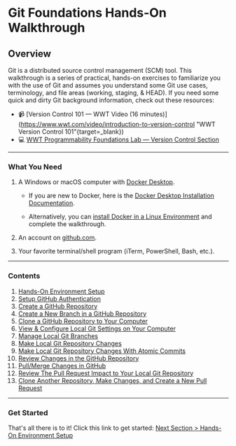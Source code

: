 # Git Foundations Hands-On Walkthrough

## Overview

Git is a distributed source control management (SCM) tool. This walkthrough is a series of practical, hands-on exercises to familiarize you with the use of Git and assumes you understand some Git use cases, terminology, and file areas (working, staging, & HEAD). If you need some quick and dirty Git background information, check out these resources:

- :video_camera: [Version Control 101 — WWT Video (16 minutes)](https://www.wwt.com/video/introduction-to-version-control "WWT Version Control 101"{target=_blank})
- :computer: [WWT Programmability Foundations Lab — Version Control Section](https://www.wwt.com/lab/programmability-foundations-lab " WWT Programmability Foundations - Version Control")

---

### What You Need

1. A Windows or macOS computer with [Docker Desktop](https://www.docker.com/products/docker-desktop "Docker Desktop Download").

   - If you are new to Docker, here is the [Docker Desktop Installation Documentation](https://docs.docker.com/desktop/ "Docker Desktop Installation Documentation").

   - Alternatively, you can [install Docker in a Linux Environment](https://docs.docker.com/engine/install/ "Install Docker in a Linux Environment") and complete the walkthrough.

2. An account on [github.com](https://github.com/join "Join GitHub").

3. Your favorite terminal/shell program (iTerm, PowerShell, Bash, etc.).

---

### Contents

1. [Hands-On Environment Setup](sections/section_1.md "Hands-On Environment Setup")
2. [Setup GitHub Authentication](sections/section_2.md "Setup GitHub Authentication")
3. [Create a GitHub Repository](sections/section_3.md "Create a GitHub Repository")
4. [Create a New Branch in a GitHub Repository](sections/section_4.md "Create a New Branch in a GitHub Repository")
5. [Clone a GitHub Repository to Your Computer](sections/section_5.md "Clone a GitHub Repository to Your Computer")
6. [View & Configure Local Git Settings on Your Computer](sections/section_6.md "View & Configure Local Git Settings on Your Computer")
7. [Manage Local Git Branches](sections/section_7.md "Manage Local Git Branches")
8. [Make Local Git Repository Changes](sections/section_8.md "Make Local Git Repository Changes")
9. [Make Local Git Repository Changes With Atomic Commits](sections/section_9.md "Make Local Git Repository Changes With Atomic Commits")
10. [Review Changes in the GitHub Repository](sections/section_10.md "Review Changes in the GitHub Repository")
11. [Pull/Merge Changes in GitHub](sections/section_11.md "Pull/Merge Changes in GitHub")
12. [Review The Pull Request Impact to Your Local Git Repository](sections/section_12.md "Review The Pull Request Impact to Your Local Git Repository")
13. [Clone Another Repository, Make Changes, and Create a New Pull Request](sections/section_13.md "Clone Another Repository, Make Changes, and Create a New Pull Request")

---

### Get Started

That's all there is to it! Click this link to get started: [Next Section > Hands-On Environment Setup](sections/section_1.md "Hands-On Environment Setup")
